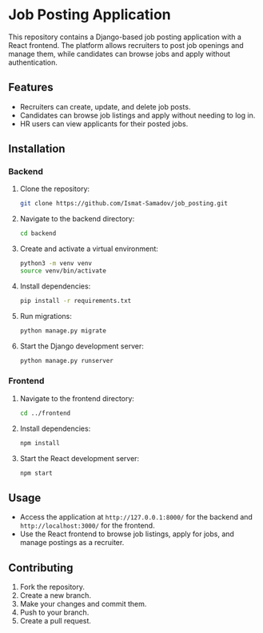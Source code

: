 # Job Posting Application

This repository contains a Django-based job posting application with a React frontend. The platform allows recruiters to post job openings and manage them, while candidates can browse jobs and apply without authentication.

## Features

- Recruiters can create, update, and delete job posts.
- Candidates can browse job listings and apply without needing to log in.
- HR users can view applicants for their posted jobs.

## Installation

### Backend

1. Clone the repository:
    ```bash
    git clone https://github.com/Ismat-Samadov/job_posting.git
    ```
2. Navigate to the backend directory:
    ```bash
    cd backend
    ```
3. Create and activate a virtual environment:
    ```bash
    python3 -m venv venv
    source venv/bin/activate
    ```
4. Install dependencies:
    ```bash
    pip install -r requirements.txt
    ```
5. Run migrations:
    ```bash
    python manage.py migrate
    ```
6. Start the Django development server:
    ```bash
    python manage.py runserver
    ```

### Frontend

1. Navigate to the frontend directory:
    ```bash
    cd ../frontend
    ```
2. Install dependencies:
    ```bash
    npm install
    ```
3. Start the React development server:
    ```bash
    npm start
    ```

## Usage

- Access the application at `http://127.0.0.1:8000/` for the backend and `http://localhost:3000/` for the frontend.
- Use the React frontend to browse job listings, apply for jobs, and manage postings as a recruiter.

## Contributing

1. Fork the repository.
2. Create a new branch.
3. Make your changes and commit them.
4. Push to your branch.
5. Create a pull request.
